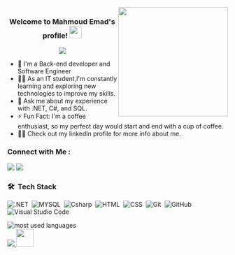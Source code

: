 
<img width="250" align="right" src="https://c.tenor.com/_DOBjnGspYAAAAAM/code-coding.gif">


<h3 align="center">
  Welcome to Mahmoud Emad's profile!
  <img src="https://media.giphy.com/media/hvRJCLFzcasrR4ia7z/giphy.gif" width="28">
</h3>

<!-- Typing SVG by DenverCoder1 - https://github.com/DenverCoder1/readme-typing-svg -->
<p align="center">
  <a href="https://github.com/DenverCoder1/readme-typing-svg"><img src="https://readme-typing-svg.herokuapp.com/?lines=Back-End%20developer;Always%20learning%20new%20things&font=Fira%20Code&center=true&width=440&height=45&color=f75c7e&vCenter=true&size=22"></a>
</p> 

- 🏢 I'm a Back-end developer and Software Engineer
- 👨‍💻 As an IT student,I'm constantly learning and exploring new technologies to improve my skills.
- 💬 Ask me about my experience with .NET, C#, and SQL.
- ⚡ Fun Fact: I'm a coffee enthusiast, so my perfect day would start and end with a cup of coffee.
- 👨‍💻 Check out my linkedln profile for more info about me.


### Connect with Me :
[![](https://img.shields.io/badge/linkedin-0a66c2)](http://linkedin.com/in/mahmoudemad1)
[![](https://img.shields.io/badge/Whatsapp-008000)]([https://api.whatsapp.com/send/?phone=201009102872&text&type=phone_number&app_absent=0])


### 🛠 &nbsp;Tech Stack
![.NET](https://img.shields.io/badge/-.NET-05122A?style=flat&logo=.NET)&nbsp;
![MYSQL](https://img.shields.io/badge/-MYSQL-05122A?style=flat&logo=MYSQL&logoColor=563D7C)&nbsp;
![Csharp](https://img.shields.io/badge/-Csharp-05122A?style=flat&logo=Csharp)&nbsp;
![HTML](https://img.shields.io/badge/-HTML-05122A?style=flat&logo=HTML5)&nbsp;
![CSS](https://img.shields.io/badge/-CSS-05122A?style=flat&logo=CSS3&logoColor=1572B6)&nbsp;
![Git](https://img.shields.io/badge/-Git-05122A?style=flat&logo=git)&nbsp;
![GitHub](https://img.shields.io/badge/-GitHub-05122A?style=flat&logo=github)&nbsp;
![Visual Studio Code](https://img.shields.io/badge/-Visual%20Studio%20Code-05122A?style=flat&logo=visual-studio-code&logoColor=007ACC)&nbsp;




<img align="left" src="https://github-readme-stats.vercel.app/api/top-langs?username=Mahmoud-code1" alt="most used languages" />
<br>
<a href="https://komarev.com/ghpvc/?username=Mahmoud-code1&style=for-the-badge">
    <img src="https://komarev.com/ghpvc/?username=Mahmoud-code1&style=for-the-badge">
</a>
<img src="https://raw.githubusercontent.com/innng/innng/master/assets/kyubey.gif" height="40" />
